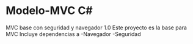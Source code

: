 # Modelo-MVC C#
MVC base con seguridad y navegador 1.0
Este proyecto es la base para MVC
Incluye dependencias a
	-Navegador
	-Seguridad
